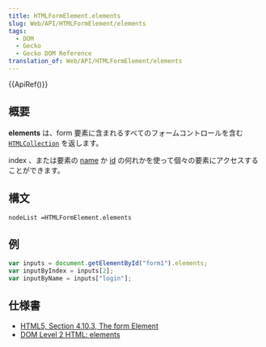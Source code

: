 ```yaml
---
title: HTMLFormElement.elements
slug: Web/API/HTMLFormElement/elements
tags:
  - DOM
  - Gecko
  - Gecko DOM Reference
translation_of: Web/API/HTMLFormElement/elements
---
```

{{ApiRef()}}

## 概要

**elements** は、form 要素に含まれるすべてのフォームコントロールを含む [`HTMLCollection`](http://www.w3.org/TR/DOM-Level-2-HTML/html.html#ID-75708506) を返します。

index 、または要素の [name](/ja/docs/DOM/element.name) か [id](/ja/docs/DOM/element.id) の何れかを使って個々の要素にアクセスすることができます。

## 構文

```
nodeList =HTMLFormElement.elements
```

## 例

```js
var inputs = document.getElementById("form1").elements;
var inputByIndex = inputs[2];
var inputByName = inputs["login"];
```

## 仕様書

- [HTML5, Section 4.10.3, The form Element](http://www.w3.org/TR/html5/forms.html#dom-form-elements)
- [DOM Level 2 HTML: elements](http://www.w3.org/TR/DOM-Level-2-HTML/html.html#ID-76728479)
